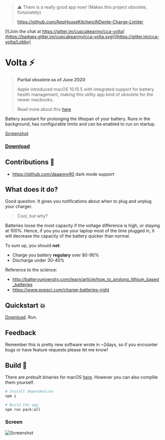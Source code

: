 > ⚠️ There is a really good app now! (Makes this project obsolete, fortunately)
> 
> https://github.com/AppHouseKitchen/AlDente-Charge-Limiter

[![Join the chat at https://gitter.im/cupcakearmy/cca-volta](https://badges.gitter.im/cupcakearmy/cca-volta.svg)](https://gitter.im/cca-volta/Lobby)

# Volta ⚡️

> **Partial obsolete as of June 2020**
>
> Apple introduced macOS 10.15.5 with integrated support for battery health management, making this utility app kind of obsolete for the newer macbooks.
>
> Read more about this [here](https://support.apple.com/en-us/HT211094)

Battery assistant for prolonging the lifespan of your battery. Runs in the background, has configurable limits and can be enabled to run on startup.

[Screenshot](#screen)

### [Download](https://github.com/CupCakeArmy/volta/releases)

## Contributions 🙏

- https://github.com/daaanny90 dark mode support

## What does it do?

Good question. It gives you notifications about when to plug and unplug your charger. 

> Cool, but why?

Batteries loose the most capacity if the voltage difference is high, or staying at 100%. Hence, if you you use your laptop most of the time plugged in, it will decrease the capacity of the battery quicker than normal.

To sum up, you should **not**:

- Charge you battery **regulary** over 80-90%
- Discharge under 30-40%

Reference to the science:

- http://batteryuniversity.com/learn/article/how_to_prolong_lithium_based_batteries
- https://www.popsci.com/charge-batteries-right


## Quickstart 💥

[Download](https://github.com/CupCakeArmy/volta/releases). Run.

## Feedback

Remember this is pretty new software wrote in ~2days, so if you encounter bugs or have feature requests please let me know!

## Build 🔨

There are prebuilt binaries for macOS [here](https://github.com/CupCakeArmy/volta/releases). However you can also complile them yourself.

```bash
# Install dependencies
npm i

# Build the app
npm run pack:all
```

### Screen

![Screenshot](https://i.imgur.com/DX8mjRE.png)
